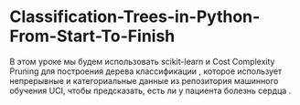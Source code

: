 # Classification-Trees-in-Python-From-Start-To-Finish
В этом уроке мы будем использовать  scikit-learn  и  Cost Complexity Pruning  для построения  дерева классификации , которое использует непрерывные и категориальные данные из  репозитория машинного обучения UCI,  чтобы предсказать, есть ли у пациента  болезнь сердца . 
